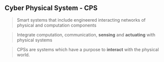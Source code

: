 ## Cyber Physical System - CPS

> Smart systems that include engineered interacting networks of physical and computation components

> Integrate computation, communication, **sensing** and **actuating** with physical systems

> CPSs are systems which have a purpose to **interact** with the physical world.
